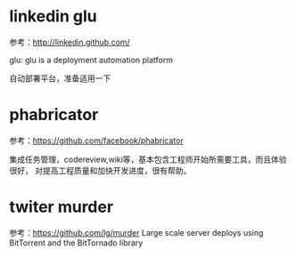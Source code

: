 linkedin glu 
==============
参考：http://linkedin.github.com/

glu: glu is a deployment automation platform

自动部署平台，准备适用一下

phabricator
================
参考：https://github.com/facebook/phabricator

集成任务管理，codereview,wiki等，基本包含工程师开始所需要工具，而且体验很好，
对提高工程质量和加快开发进度，很有帮助。

twiter murder
===============
参考：https://github.com/lg/murder
Large scale server deploys using BitTorrent and the BitTornado library 
